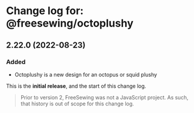 # Change log for: @freesewing/octoplushy


## 2.22.0 (2022-08-23)

### Added

 - Octoplushy is a new design for an octopus or squid plushy


This is the **initial release**, and the start of this change log.

> Prior to version 2, FreeSewing was not a JavaScript project.
> As such, that history is out of scope for this change log.

